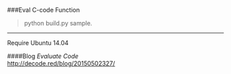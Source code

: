 ###Eval C-code Function

> python build.py sample.

* * *  
Require Ubuntu 14.04

####Blog
_Evaluate Code_  
http://decode.red/blog/20150502327/

